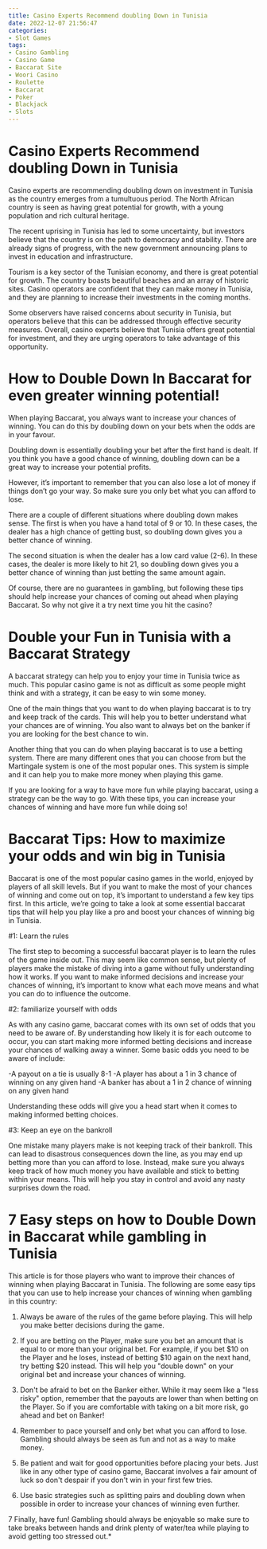 ```yaml
---
title: Casino Experts Recommend doubling Down in Tunisia
date: 2022-12-07 21:56:47
categories:
- Slot Games
tags:
- Casino Gambling
- Casino Game
- Baccarat Site
- Woori Casino
- Roulette
- Baccarat
- Poker
- Blackjack
- Slots
---
```



# Casino Experts Recommend doubling Down in Tunisia

Casino experts are recommending doubling down on investment in Tunisia as the country emerges from a tumultuous period. The North African country is seen as having great potential for growth, with a young population and rich cultural heritage.

The recent uprising in Tunisia has led to some uncertainty, but investors believe that the country is on the path to democracy and stability. There are already signs of progress, with the new government announcing plans to invest in education and infrastructure.

Tourism is a key sector of the Tunisian economy, and there is great potential for growth. The country boasts beautiful beaches and an array of historic sites. Casino operators are confident that they can make money in Tunisia, and they are planning to increase their investments in the coming months.

Some observers have raised concerns about security in Tunisia, but operators believe that this can be addressed through effective security measures. Overall, casino experts believe that Tunisia offers great potential for investment, and they are urging operators to take advantage of this opportunity.

# How to Double Down In Baccarat for even greater winning potential!

When playing Baccarat, you always want to increase your chances of winning. You can do this by doubling down on your bets when the odds are in your favour.

Doubling down is essentially doubling your bet after the first hand is dealt. If you think you have a good chance of winning, doubling down can be a great way to increase your potential profits.

However, it’s important to remember that you can also lose a lot of money if things don’t go your way. So make sure you only bet what you can afford to lose.

There are a couple of different situations where doubling down makes sense. The first is when you have a hand total of 9 or 10. In these cases, the dealer has a high chance of getting bust, so doubling down gives you a better chance of winning.

The second situation is when the dealer has a low card value (2-6). In these cases, the dealer is more likely to hit 21, so doubling down gives you a better chance of winning than just betting the same amount again.

Of course, there are no guarantees in gambling, but following these tips should help increase your chances of coming out ahead when playing Baccarat. So why not give it a try next time you hit the casino?

# Double your Fun in Tunisia with a Baccarat Strategy

A baccarat strategy can help you to enjoy your time in Tunisia twice as much. This popular casino game is not as difficult as some people might think and with a strategy, it can be easy to win some money.

One of the main things that you want to do when playing baccarat is to try and keep track of the cards. This will help you to better understand what your chances are of winning. You also want to always bet on the banker if you are looking for the best chance to win.

Another thing that you can do when playing baccarat is to use a betting system. There are many different ones that you can choose from but the Martingale system is one of the most popular ones. This system is simple and it can help you to make more money when playing this game.

If you are looking for a way to have more fun while playing baccarat, using a strategy can be the way to go. With these tips, you can increase your chances of winning and have more fun while doing so!

# Baccarat Tips: How to maximize your odds and win big in Tunisia

Baccarat is one of the most popular casino games in the world, enjoyed by players of all skill levels. But if you want to make the most of your chances of winning and come out on top, it’s important to understand a few key tips first. In this article, we’re going to take a look at some essential baccarat tips that will help you play like a pro and boost your chances of winning big in Tunisia.

#1: Learn the rules

The first step to becoming a successful baccarat player is to learn the rules of the game inside out. This may seem like common sense, but plenty of players make the mistake of diving into a game without fully understanding how it works. If you want to make informed decisions and increase your chances of winning, it’s important to know what each move means and what you can do to influence the outcome.

#2: familiarize yourself with odds

As with any casino game, baccarat comes with its own set of odds that you need to be aware of. By understanding how likely it is for each outcome to occur, you can start making more informed betting decisions and increase your chances of walking away a winner. Some basic odds you need to be aware of include:

-A payout on a tie is usually 8-1
-A player has about a 1 in 3 chance of winning on any given hand
-A banker has about a 1 in 2 chance of winning on any given hand

Understanding these odds will give you a head start when it comes to making informed betting choices.

#3: Keep an eye on the bankroll

One mistake many players make is not keeping track of their bankroll. This can lead to disastrous consequences down the line, as you may end up betting more than you can afford to lose. Instead, make sure you always keep track of how much money you have available and stick to betting within your means. This will help you stay in control and avoid any nasty surprises down the road.

# 7 Easy steps on how to Double Down in Baccarat while gambling in Tunisia

This article is for those players who want to improve their chances of winning when playing Baccarat in Tunisia. The following are some easy tips that you can use to help increase your chances of winning when gambling in this country:

1. Always be aware of the rules of the game before playing. This will help you make better decisions during the game.

2. If you are betting on the Player, make sure you bet an amount that is equal to or more than your original bet. For example, if you bet $10 on the Player and he loses, instead of betting $10 again on the next hand, try betting $20 instead. This will help you "double down" on your original bet and increase your chances of winning.

3. Don't be afraid to bet on the Banker either. While it may seem like a "less risky" option, remember that the payouts are lower than when betting on the Player. So if you are comfortable with taking on a bit more risk, go ahead and bet on Banker!

4. Remember to pace yourself and only bet what you can afford to lose. Gambling should always be seen as fun and not as a way to make money.

5. Be patient and wait for good opportunities before placing your bets. Just like in any other type of casino game, Baccarat involves a fair amount of luck so don't despair if you don't win in your first few tries.

6. Use basic strategies such as splitting pairs and doubling down when possible in order to increase your chances of winning even further.

7 Finally, have fun! Gambling should always be enjoyable so make sure to take breaks between hands and drink plenty of water/tea while playing to avoid getting too stressed out.*